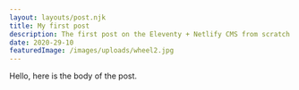 ```yaml
---
layout: layouts/post.njk
title: My first post
description: The first post on the Eleventy + Netlify CMS from scratch blog
date: 2020-29-10
featuredImage: /images/uploads/wheel2.jpg
---
```


Hello, here is the body of the post.